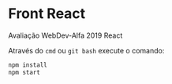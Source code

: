 # Front React
Avaliação WebDev-Alfa 2019 React

Através do `cmd` ou `git bash` execute o comando:
```bash
npm install
npm start